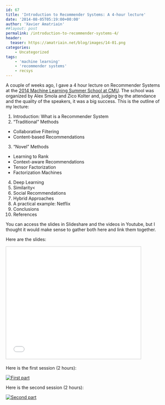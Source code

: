 ```yaml
---
id: 67
title: 'Introduction to Recommender Systems: A 4-hour lecture'
date: '2014-08-05T05:19:00+00:00'
author: 'Xavier Amatriain'
##layout: post
permalink: /introduction-to-recommender-systems-4/
header:
  teaser: https://amatriain.net/blog/images/14-01.png
categories:
    - Uncategorized
tags:
    - 'machine learning'
    - 'recommender systems'
    - recsys
---
```


A couple of weeks ago, I gave a 4 hour lecture on Recommender Systems at the [2014 Machine Learning Summer School at CMU](http://mlss2014.com/index.html). The school was organized by Alex Smola and Zico Kolter and, judging by the attendance and the quality of the speakers, it was a big success. This is the outline of my lecture:

1. Introduction: What is a Recommender System
2. “Traditional” Methods
* Collaborative Filtering
* Content-based Recommendations
3. “Novel” Methods
* Learning to Rank
* Context-aware Recommendations
 * Tensor Factorization
 * Factorization Machines
4. Deep Learning
5. Similarity<
6. Social Recommendations
7. Hybrid Approaches
8. A practical example: Netflix 
9. Conclusions
10. References

You can access the slides in Slideshare and the videos in Youtube, but I thought it would make sense to gather both here and link them together.

Here are the slides:

<iframe allowfullscreen="" frameborder="0" height="356" loading="lazy" marginheight="0" marginwidth="0" scrolling="no" src="//www.slideshare.net/slideshow/embed_code/37206312?rel=0" style="border-width: 1px; border: 1px solid #CCC; margin-bottom: 5px; max-width: 100%;" width="427"> </iframe>

Here is the first session (2 hours):
    
[![First part](https://img.youtube.com/vi/bLhq63ygoU8/0.jpg)](https://www.youtube.com/watch?v=bLhq63ygoU8)

Here is the second session (2 hours):

[![Second part](https://img.youtube.com/vi/mRToFXlNBpQ/0.jpg)](https://www.youtube.com/watch?v=mRToFXlNBpQ)
